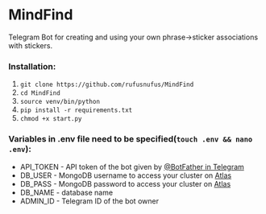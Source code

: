 # MindFind
Telegram Bot for creating and using your own phrase->sticker associations with stickers.

### Installation:
1. `git clone https://github.com/rufusnufus/MindFind`
2. `cd MindFind`
3. `source venv/bin/python`
4. `pip install -r requirements.txt`
5. `chmod +x start.py`

### Variables in .env file need to be specified(`touch .env && nano .env`):
* API_TOKEN - API token of the bot given by [@BotFather in Telegram](https://t.me/BotFather)
* DB_USER - MongoDB username to access your cluster on [Atlas](https://www.mongodb.com/cloud/atlas)
* DB_PASS - MongoDB password to access your cluster on [Atlas](https://www.mongodb.com/cloud/atlas)
* DB_NAME - database name
* ADMIN_ID - Telegram ID of the bot owner

